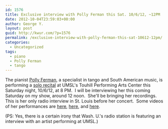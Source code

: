 ```yaml
---
id: 1576
title: Exclusive interview with Polly Ferman this Sat. 10/6/12, ~12PM
date: 2012-10-04T23:59:03+00:00
author: George Y.
layout: post
guid: http://kwur.com/?p=1576
permalink: /exclusive-interview-with-polly-ferman-this-sat-10612-12pm/
categories:
  - Uncategorized
tags:
  - piano
  - Polly Ferman
  - tango
---
```

<div class="pf-content">
  <p>
    The pianist <a href="http://www.pollyferman.net/">Polly Ferman</a>, a specialist in tango and South American music, is performing a <a href="http://www.touhill.org/default.asp?touhill=51&objId=958">solo recital</a> at UMSL's Touhill Performing Arts Center this Saturday night, 10/6/12, at 8 PM.  I will be interviewing her this coming Saturday on my show, around 12 noon.  She'll be bringing her recordings.  This is her only radio interview in St. Louis before her concert.  Some videos of her performances are <a href="http://www.youtube.com/embed/XR7lrnoRNaQ">here</a>, <a href="http://www.youtube.com/embed/NlIOvExtWE8">here</a>, and <a href="http://www.youtube.com/embed/GCw1rHNtMzs">here</a>. 
  </p>
  
  <p>
    (PS: Yes, there is a certain irony that Wash. U.'s radio station is featuring an interview with an artist performing at UMSL.)
  </p>
</div>
